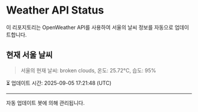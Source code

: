 
# Weather API Status

이 리포지토리는 OpenWeather API를 사용하여 서울의 날씨 정보를 자동으로 업데이트합니다.

## 현재 서울 날씨
> 서울의 현재 날씨: broken clouds, 온도: 25.72°C, 습도: 95%

⏳ 업데이트 시간: 2025-09-05 17:21:48 (UTC)

---
자동 업데이트 봇에 의해 관리됩니다.
